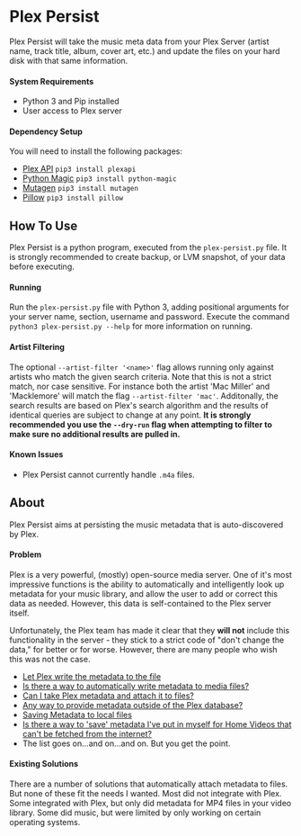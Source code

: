 # Plex Persist
Plex Persist will take the music meta data from your Plex Server (artist name, track title, album, cover art, etc.) and update the files on your hard disk with that same information. 

#### System Requirements
* Python 3 and Pip installed
* User access to Plex server

#### Dependency Setup
You will need to install the following packages:
* [Plex API](https://github.com/pkkid/python-plexapi) `pip3 install plexapi`
* [Python Magic](https://github.com/ahupp/python-magic) `pip3 install python-magic`
* [Mutagen](https://github.com/quodlibet/mutagen) `pip3 install mutagen`
* [Pillow](https://github.com/python-pillow/Pillow) `pip3 install pillow`

## How To Use
Plex Persist is a python program, executed from the `plex-persist.py` file. It is strongly recommended to create backup, or LVM snapshot, of your data before executing.

#### Running
Run the `plex-persist.py` file with Python 3, adding positional arguments for your server name, section, username and password. Execute the command `python3 plex-persist.py --help` for more information on running.

#### Artist Filtering
The optional `--artist-filter '<name>'` flag allows running only against artists who match the given search criteria. Note that this is not a strict match, nor case sensitive. For instance both the artist 'Mac Miller' and 'Macklemore' will match the flag `--artist-filter 'mac'`.  Additonally, the search results are based on Plex's search algorithm and the results of identical queries are subject to change at any point. **It is strongly recommended you use the `--dry-run` flag when attempting to filter to make sure no additional results are pulled in.**

#### Known Issues
* Plex Persist cannot currently handle `.m4a` files.

## About
Plex Persist aims at persisting the music metadata that is auto-discovered by Plex.

#### Problem
Plex is a very powerful, (mostly) open-source media server. One of it's most impressive functions is the ability to automatically and intelligently look up metadata for your music library, and allow the user to add or correct this data as needed. However, this data is self-contained to the Plex server itself. 

Unfortunately, the Plex team has made it clear that they **will not** include this functionality in the server - they stick to a strict code of "don't change the data," for better or for worse. However, there are many people who wish this was not the case. 
* [Let Plex write the metadata to the file](https://forums.plex.tv/t/let-plex-write-the-metadata-to-the-file/9845)
* [Is there a way to automatically write metadata to media files?](https://www.reddit.com/r/PleX/comments/69sfje/is_there_a_way_to_automatically_write_metadata_to/)
* [Can I take Plex metadata and attach it to files?](https://www.reddit.com/r/PleX/comments/2dc4qv/can_i_take_plex_metadata_and_attach_it_to_files/)
* [Any way to provide metadata outside of the Plex database?](https://www.reddit.com/r/PleX/comments/5ksyfh/any_way_to_provide_metadata_outside_of_the_plex/)
* [Saving Metadata to local files](https://www.reddit.com/r/PleX/comments/2yar8h/saving_metadata_to_local_files/)
* [Is there a way to 'save' metadata I've put in myself for Home Videos that can't be fetched from the internet?](https://www.reddit.com/r/PleX/comments/7z3aj6/is_there_a_way_to_save_metadata_ive_put_in_myself/)
* The list goes on...and on...and on. But you get the point.

#### Existing Solutions
There are a number of solutions that automatically attach metadata to files. But none of these fit the needs I wanted. Most did not integrate with Plex. Some integrated with Plex, but only did metadata for MP4 files in your video library. Some did music, but were limited by only working on certain operating systems.


